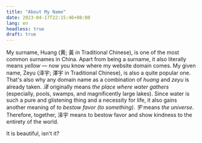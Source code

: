 ```yaml
---
title: "About My Name"
date: 2023-04-17T22:15:46+08:00
lang: en
headless: true
draft: true
---
```


My surname, Huang (黄; 黃 in Traditional Chinese), is one of the most common surnames in China.
Apart from being a surname,
it also literally means *yellow* — now you know where my website domain comes.
My given name, Zeyu (泽宇; 澤宇 in Traditional Chinese),
is also a quite popular one.
That's also why any domain name as a combination of *huang* and *zeyu* is already taken.
*泽* originally means *the place where water gathers* (especially, pools, swamps, and magnificently large lakes).
Since water is such a pure and glistening thing and a necessity for life,
it also gains another meaning of *to bestow favor (to something)*.
*宇* means *the universe*.
Therefore, together, 泽宇 means to bestow favor and show kindness to the entirety of the world.

It is beautiful, isn't it?